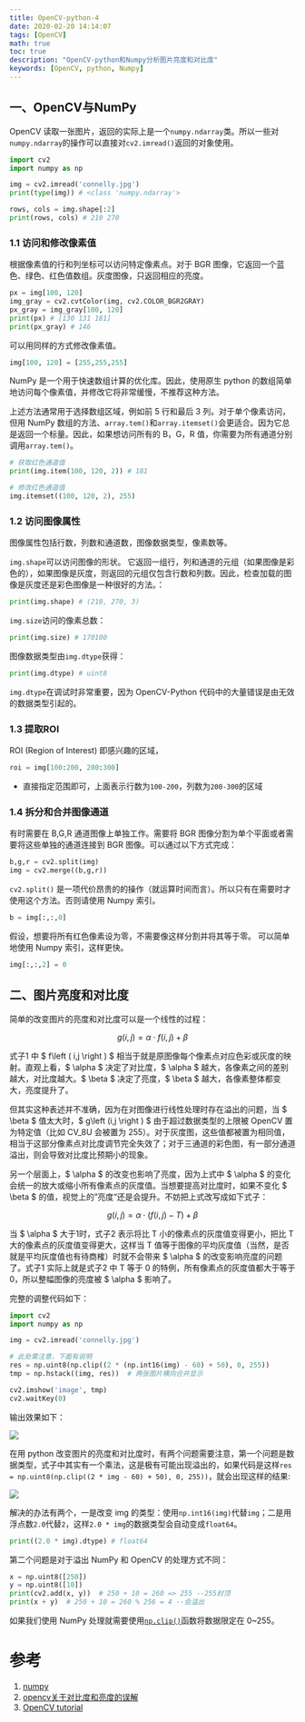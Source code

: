 ```yaml
---
title: OpenCV-python-4
date: 2020-02-20 14:14:07
tags: [OpenCV]
math: true
toc: true
description: "OpenCV-python和Numpy分析图片亮度和对比度"
keywords: [OpenCV, python, Numpy]
---
```


## 一、OpenCV与NumPy

OpenCV 读取一张图片，返回的实际上是一个`numpy.ndarray`类。所以一些对`numpy.ndarray`的操作可以直接对`cv2.imread()`返回的对象使用。

```python
import cv2
import numpy as np

img = cv2.imread('connelly.jpg')
print(type(img)) # <class 'numpy.ndarray'>

rows, cols = img.shape[:2]
print(rows, cols) # 210 270
```

### 1.1 访问和修改像素值

根据像素值的行和列坐标可以访问特定像素点。对于 BGR 图像，它返回一个蓝色、绿色、红色值数组。灰度图像，只返回相应的亮度。

```python
px = img[100, 120]
img_gray = cv2.cvtColor(img, cv2.COLOR_BGR2GRAY)
px_gray = img_gray[100, 120]
print(px) # [130 131 181]
print(px_gray) # 146
```

可以用同样的方式修改像素值。

```python
img[100, 120] = [255,255,255]
```

NumPy 是一个用于快速数组计算的优化库。因此，使用原生 python 的数组简单地访问每个像素值，并修改它将非常缓慢，不推荐这种方法。

上述方法通常用于选择数组区域，例如前 5 行和最后 3 列。对于单个像素访问，但用 NumPy 数组的方法、`array.tem()`和`array.itemset()`会更适合。因为它总是返回一个标量。因此，如果想访问所有的 B，G，R 值，你需要为所有通道分别调用`array.tem()`。

```python
# 获取红色通道值
print(img.item(100, 120, 2)) # 181

# 修改红色通道值
img.itemset((100, 120, 2), 255)
```

### 1.2 访问图像属性

图像属性包括行数，列数和通道数，图像数据类型，像素数等。

`img.shape`可以访问图像的形状。 它返回一组行，列和通道的元组（如果图像是彩色的），如果图像是灰度，则返回的元组仅包含行数和列数。因此，检查加载的图像是灰度还是彩色图像是一种很好的方法。：

```python
print(img.shape) # (210, 270, 3)
```

`img.size`访问的像素总数：

```python
print(img.size) # 170100
```

图像数据类型由`img.dtype`获得：

```python
print(img.dtype) # uint8
```

 `img.dtype`在调试时非常重要，因为 OpenCV-Python 代码中的大量错误是由无效的数据类型引起的。

### 1.3 提取ROI

ROI (Region of Interest) 即感兴趣的区域，

```python
roi = img[100:200, 200:300]
```

* 直接指定范围即可，上面表示行数为`100-200`，列数为`200-300`的区域

### 1.4 拆分和合并图像通道

有时需要在 B,G,R 通道图像上单独工作。需要将 BGR 图像分割为单个平面或者需要将这些单独的通道连接到 BGR 图像。可以通过以下方式完成：

```python
b,g,r = cv2.split(img)
img = cv2.merge((b,g,r))
```

`cv2.split()` 是一项代价昂贵的的操作（就运算时间而言）。所以只有在需要时才使用这个方法。否则请使用 Numpy 索引。

```python
b = img[:,:,0]
```

假设，想要将所有红色像素设为零，不需要像这样分割并将其等于零。 可以简单地使用 Numpy 索引，这样更快。

```python
img[:,:,2] = 0
```

## 二、图片亮度和对比度

简单的改变图片的亮度和对比度可以是一个线性的过程：

$$ g\left (i,j  \right )= \alpha \cdot f\left ( i,j \right )+\beta\tag{1} $$

式子1 中 $ f\left ( i,j \right ) $ 相当于就是原图像每个像素点对应色彩或灰度的映射。直观上看，$ \alpha $ 决定了对比度，$ \alpha $ 越大，各像素之间的差别越大，对比度越大。$ \beta $ 决定了亮度，$ \beta $ 越大，各像素整体都变大，亮度提升了。

但其实这种表述并不准确，因为在对图像进行线性处理时存在溢出的问题，当 $ \beta $ 值太大时，$ g\left (i,j  \right ) $ 由于超过数据类型的上限被 OpenCV 置为特定值（比如 CV_8U 会被置为 255）。对于灰度图，这些值都被置为相同值，相当于这部分像素点对比度调节完全失效了；对于三通道的彩色图，有一部分通道溢出，则会导致对比度比预期小的现象。

另一个层面上，$ \alpha $ 的改变也影响了亮度，因为上式中 $ \alpha $ 的变化会统一的放大或缩小所有像素点的灰度值。当想要提高对比度时，如果不变化 $ \beta $ 的值，视觉上的”亮度“还是会提升。不妨把上式改写成如下式子：

$$ g\left (i,j  \right )= \alpha \cdot \left (f\left ( i,j \right )-T  \right )+\beta\tag{2} $$

当 $ \alpha $ 大于1时，式子2 表示将比 T 小的像素点的灰度值变得更小，把比 T 大的像素点的灰度值变得更大，这样当 T 值等于图像的平均灰度值（当然，是否就是平均灰度值也有待商榷）时就不会带来 $ \alpha $ 的改变影响亮度的问题了。式子1 实际上就是式子2 中 T 等于 0 的特例，所有像素点的灰度值都大于等于 0，所以整幅图像的亮度被 $ \alpha $ 影响了。

完整的调整代码如下：

```python
import cv2
import numpy as np

img = cv2.imread('connelly.jpg')

# 此处需注意，下面有说明
res = np.uint8(np.clip((2 * (np.int16(img) - 60) + 50), 0, 255))
tmp = np.hstack((img, res))  # 两张图片横向合并显示

cv2.imshow('image', tmp)
cv2.waitKey(0)
```

输出效果如下：

![](https://qttblog.oss-cn-hangzhou.aliyuncs.com/opencv/compare.jpg)

在用 python 改变图片的亮度和对比度时，有两个问题需要注意，第一个问题是数据类型，式子中其实有一个乘法，这是极有可能出现溢出的，如果代码是这样`res = np.uint8(np.clip((2 * img - 60) + 50), 0, 255))`，就会出现这样的结果:

![](https://qttblog.oss-cn-hangzhou.aliyuncs.com/opencv/compare_wrong.jpg)

解决的办法有两个，一是改变 img 的类型：使用`np.int16(img)`代替`img`；二是用浮点数`2.0`代替`2`，这样`2.0 * img`的数据类型会自动变成`float64`。

```python
print((2.0 * img).dtype) # float64
```

第二个问题是对于溢出 NumPy 和 OpenCV 的处理方式不同：

```python
x = np.uint8([250])
y = np.uint8([10])
print(cv2.add(x, y))  # 250 + 10 = 260 => 255 --255封顶
print(x + y)  # 250 + 10 = 260 % 256 = 4 --会溢出
```

如果我们使用 NumPy 处理就需要使用[`np.clip()`](https://docs.scipy.org/doc/numpy/reference/generated/numpy.clip.html#numpy.clip)函数将数据限定在 0~255。



# 参考

1. [numpy](https://www.numpy.org.cn/article/other/py_basic_ops.html#目标)
2. [opencv关于对比度和亮度的误解](https://blog.csdn.net/abc20002929/article/details/40474807)
3. [OpenCV tutorial](https://docs.opencv.org/2.4/doc/tutorials/core/basic_linear_transform/basic_linear_transform.html#basic-linear-transform)

